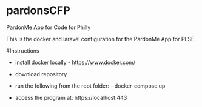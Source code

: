 # pardonsCFP
 PardonMe App for Code for Philly

 This is the docker and laravel configuration for the PardonMe App for PLSE.

 #Instructions
 - install docker locally - https://www.docker.com/
 - download repository
 - run the following from the root folder:
 		- docker-compose up

 - access the program at:  https://localhost:443


